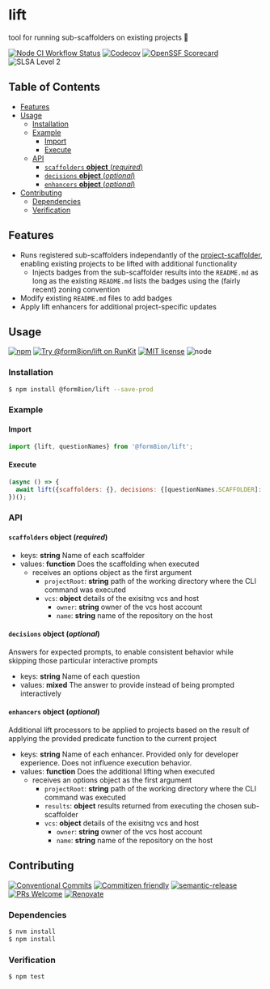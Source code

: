 # lift

tool for running sub-scaffolders on existing projects :aerial_tramway:

<!--status-badges start -->

[![Node CI Workflow Status][github-actions-ci-badge]][github-actions-ci-link]
[![Codecov][coverage-badge]][coverage-link]
[![OpenSSF Scorecard][ossfScorecard-badge]][ossfScorecard-link]
![SLSA Level 2][slsa-badge]

<!--status-badges end -->

## Table of Contents

* [Features](#features)
* [Usage](#usage)
  * [Installation](#installation)
  * [Example](#example)
    * [Import](#import)
    * [Execute](#execute)
  * [API](#api)
    * [`scaffolders` __object__ (_required_)](#scaffolders-object-required)
    * [`decisions` __object__ (_optional_)](#decisions-object-optional)
    * [`enhancers` __object__ (_optional_)](#enhancers-object-optional)
* [Contributing](#contributing)
  * [Dependencies](#dependencies)
  * [Verification](#verification)

## Features

* Runs registered sub-scaffolders independantly of the [project-scaffolder](https://github.com/travi/project-scaffolder),
  enabling existing projects to be lifted with additional functionality
  * Injects badges from the sub-scaffolder results into the `README.md` as long
    as the existing `README.md` lists the badges using the (fairly recent)
    zoning convention
* Modify existing `README.md` files to add badges
* Apply lift enhancers for additional project-specific updates

## Usage

<!--consumer-badges start -->

[![npm][npm-badge]][npm-link]
[![Try @form8ion/lift on RunKit][runkit-badge]][runkit-link]
[![MIT license][license-badge]][license-link]
![node][node-badge]

<!--consumer-badges end -->

### Installation

```sh
$ npm install @form8ion/lift --save-prod
```

### Example

#### Import

```javascript
import {lift, questionNames} from '@form8ion/lift';
```

#### Execute

```javascript
(async () => {
  await lift({scaffolders: {}, decisions: {[questionNames.SCAFFOLDER]: 'foo'}, enhancers: {}});
})();
```

### API

#### `scaffolders` __object__ (_required_)

* keys: __string__ Name of each scaffolder
* values: __function__ Does the scaffolding when executed
  * receives an options object as the first argument
    * `projectRoot`: __string__ path of the working directory where the CLI
      command was executed
    * `vcs`: __object__ details of the exisitng vcs and host
      * `owner`: __string__ owner of the vcs host account
      * `name`: __string__ name of the repository on the host

#### `decisions` __object__ (_optional_)

Answers for expected prompts, to enable consistent behavior while skipping
those particular interactive prompts

* keys: __string__ Name of each question
* values: __mixed__ The answer to provide instead of being prompted
  interactively

#### `enhancers` __object__ (_optional_)

Additional lift processors to be applied to projects based on the result of
applying the provided predicate function to the current project

* keys: __string__ Name of each enhancer. Provided only for developer
  experience. Does not influence execution behavior.
* values: __function__ Does the additional lifting when executed
  * receives an options object as the first argument
    * `projectRoot`: __string__ path of the working directory where the CLI
      command was executed
    * `results`: __object__ results returned from executing the chosen
      sub-scaffolder
    * `vcs`: __object__ details of the exisitng vcs and host
      * `owner`: __string__ owner of the vcs host account
      * `name`: __string__ name of the repository on the host

## Contributing

<!--contribution-badges start -->

[![Conventional Commits][commit-convention-badge]][commit-convention-link]
[![Commitizen friendly][commitizen-badge]][commitizen-link]
[![semantic-release][semantic-release-badge]][semantic-release-link]
[![PRs Welcome][PRs-badge]][PRs-link]
[![Renovate][renovate-badge]][renovate-link]

<!--contribution-badges end -->

### Dependencies

```sh
$ nvm install
$ npm install
```

### Verification

```sh
$ npm test
```

[npm-link]: https://www.npmjs.com/package/@form8ion/lift

[npm-badge]: https://img.shields.io/npm/v/@form8ion/lift?logo=npm

[runkit-link]: https://npm.runkit.com/@form8ion/lift

[runkit-badge]: https://badge.runkitcdn.com/@form8ion/lift.svg

[license-link]: LICENSE

[license-badge]: https://img.shields.io/github/license/form8ion/lift.svg

[commit-convention-link]: https://conventionalcommits.org

[commit-convention-badge]: https://img.shields.io/badge/Conventional%20Commits-1.0.0-yellow.svg

[commitizen-link]: http://commitizen.github.io/cz-cli/

[commitizen-badge]: https://img.shields.io/badge/commitizen-friendly-brightgreen.svg

[semantic-release-link]: https://github.com/semantic-release/semantic-release

[semantic-release-badge]: https://img.shields.io/badge/semantic--release-angular-e10079?logo=semantic-release

[PRs-link]: http://makeapullrequest.com

[PRs-badge]: https://img.shields.io/badge/PRs-welcome-brightgreen.svg

[github-actions-ci-link]: https://github.com/form8ion/lift/actions?query=workflow%3A%22Node.js+CI%22+branch%3Amaster

[github-actions-ci-badge]: https://github.com/form8ion/lift/workflows/Node.js%20CI/badge.svg

[coverage-link]: https://codecov.io/github/form8ion/lift

[coverage-badge]: https://img.shields.io/codecov/c/github/form8ion/lift?logo=codecov

[node-badge]: https://img.shields.io/node/v/@form8ion/lift?logo=node.js

[ossfScorecard-link]: https://securityscorecards.dev/viewer/?uri=github.com/form8ion/lift

[ossfScorecard-badge]: https://api.securityscorecards.dev/projects/github.com/form8ion/lift/badge

[slsa-badge]: https://slsa.dev/images/gh-badge-level2.svg

[renovate-link]: https://renovatebot.com

[renovate-badge]: https://img.shields.io/badge/renovate-enabled-brightgreen.svg?logo=renovatebot

